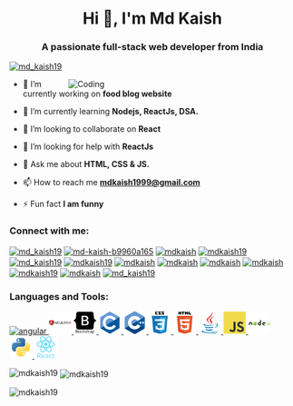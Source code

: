 <h1 align="center">Hi 👋, I'm Md Kaish</h1>
<h3 align="center">A passionate full-stack web developer from India</h3>


<p align="left"> <a href="https://twitter.com/md_kaish19" target="blank"><img src="https://img.shields.io/twitter/follow/md_kaish19?logo=twitter&style=for-the-badge" alt="md_kaish19" /></a> </p>

<img align="right" alt="Coding" width="400" src="https://cdn.dribbble.com/users/1162077/screenshots/3848914/programmer.gif">

- 🔭 I’m currently working on **food blog website**

- 🌱 I’m currently learning **Nodejs, ReactJs, DSA.**

- 👯 I’m looking to collaborate on **React**

- 🤝 I’m looking for help with **ReactJs**

- 💬 Ask me about **HTML, CSS & JS.**

- 📫 How to reach me **mdkaish1999@gmail.com**

- ⚡ Fun fact **I am funny**

<h3 align="left">Connect with me:</h3>
<p align="left">
<a href="https://twitter.com/md_kaish19" target="blank"><img align="center" src="https://raw.githubusercontent.com/rahuldkjain/github-profile-readme-generator/master/src/images/icons/Social/twitter.svg" alt="md_kaish19" height="30" width="40" /></a>
<a href="https://linkedin.com/in/md-kaish-b9960a165" target="blank"><img align="center" src="https://raw.githubusercontent.com/rahuldkjain/github-profile-readme-generator/master/src/images/icons/Social/linked-in-alt.svg" alt="md-kaish-b9960a165" height="30" width="40" /></a>
<a href="https://stackoverflow.com/users/mdkaish" target="blank"><img align="center" src="https://raw.githubusercontent.com/rahuldkjain/github-profile-readme-generator/master/src/images/icons/Social/stack-overflow.svg" alt="mdkaish" height="30" width="40" /></a>
<a href="https://fb.com/mdkaish19" target="blank"><img align="center" src="https://raw.githubusercontent.com/rahuldkjain/github-profile-readme-generator/master/src/images/icons/Social/facebook.svg" alt="mdkaish19" height="30" width="40" /></a>
<a href="https://instagram.com/md_kaish19" target="blank"><img align="center" src="https://raw.githubusercontent.com/rahuldkjain/github-profile-readme-generator/master/src/images/icons/Social/instagram.svg" alt="md_kaish19" height="30" width="40" /></a>
<a href="https://www.youtube.com/c/mdkaish19" target="blank"><img align="center" src="https://raw.githubusercontent.com/rahuldkjain/github-profile-readme-generator/master/src/images/icons/Social/youtube.svg" alt="mdkaish19" height="30" width="40" /></a>
<a href="https://www.codechef.com/users/mdkaish" target="blank"><img align="center" src="https://cdn.jsdelivr.net/npm/simple-icons@3.1.0/icons/codechef.svg" alt="mdkaish" height="30" width="40" /></a>
<a href="https://www.hackerrank.com/mdkaish" target="blank"><img align="center" src="https://raw.githubusercontent.com/rahuldkjain/github-profile-readme-generator/master/src/images/icons/Social/hackerrank.svg" alt="mdkaish" height="30" width="40" /></a>
<a href="https://codeforces.com/profile/mdkaish" target="blank"><img align="center" src="https://raw.githubusercontent.com/rahuldkjain/github-profile-readme-generator/master/src/images/icons/Social/codeforces.svg" alt="mdkaish" height="30" width="40" /></a>
<a href="https://www.leetcode.com/mdkaish" target="blank"><img align="center" src="https://raw.githubusercontent.com/rahuldkjain/github-profile-readme-generator/master/src/images/icons/Social/leet-code.svg" alt="mdkaish" height="30" width="40" /></a>
<a href="https://www.hackerearth.com/mdkaish19" target="blank"><img align="center" src="https://raw.githubusercontent.com/rahuldkjain/github-profile-readme-generator/master/src/images/icons/Social/hackerearth.svg" alt="mdkaish19" height="30" width="40" /></a>
<a href="https://auth.geeksforgeeks.org/user/mdkaish" target="blank"><img align="center" src="https://raw.githubusercontent.com/rahuldkjain/github-profile-readme-generator/master/src/images/icons/Social/geeks-for-geeks.svg" alt="mdkaish" height="30" width="40" /></a>
<a href="https://discord.gg/md_kaish19" target="blank"><img align="center" src="https://raw.githubusercontent.com/rahuldkjain/github-profile-readme-generator/master/src/images/icons/Social/discord.svg" alt="md_kaish19" height="30" width="40" /></a>
</p>

<h3 align="left">Languages and Tools:</h3>
<p align="left"> <a href="https://angular.io" target="_blank" rel="noreferrer"> <img src="https://angular.io/assets/images/logos/angular/angular.svg" alt="angular" width="40" height="40"/> </a> <a href="https://angular.io" target="_blank" rel="noreferrer"> <img src="https://raw.githubusercontent.com/devicons/devicon/master/icons/angularjs/angularjs-original-wordmark.svg" alt="angularjs" width="40" height="40"/> </a> <a href="https://getbootstrap.com" target="_blank" rel="noreferrer"> <img src="https://raw.githubusercontent.com/devicons/devicon/master/icons/bootstrap/bootstrap-plain-wordmark.svg" alt="bootstrap" width="40" height="40"/> </a> <a href="https://www.cprogramming.com/" target="_blank" rel="noreferrer"> <img src="https://raw.githubusercontent.com/devicons/devicon/master/icons/c/c-original.svg" alt="c" width="40" height="40"/> </a> <a href="https://www.w3schools.com/cpp/" target="_blank" rel="noreferrer"> <img src="https://raw.githubusercontent.com/devicons/devicon/master/icons/cplusplus/cplusplus-original.svg" alt="cplusplus" width="40" height="40"/> </a> <a href="https://www.w3schools.com/css/" target="_blank" rel="noreferrer"> <img src="https://raw.githubusercontent.com/devicons/devicon/master/icons/css3/css3-original-wordmark.svg" alt="css3" width="40" height="40"/> </a> <a href="https://www.w3.org/html/" target="_blank" rel="noreferrer"> <img src="https://raw.githubusercontent.com/devicons/devicon/master/icons/html5/html5-original-wordmark.svg" alt="html5" width="40" height="40"/> </a> <a href="https://www.java.com" target="_blank" rel="noreferrer"> <img src="https://raw.githubusercontent.com/devicons/devicon/master/icons/java/java-original.svg" alt="java" width="40" height="40"/> </a> <a href="https://developer.mozilla.org/en-US/docs/Web/JavaScript" target="_blank" rel="noreferrer"> <img src="https://raw.githubusercontent.com/devicons/devicon/master/icons/javascript/javascript-original.svg" alt="javascript" width="40" height="40"/> </a> <a href="https://nodejs.org" target="_blank" rel="noreferrer"> <img src="https://raw.githubusercontent.com/devicons/devicon/master/icons/nodejs/nodejs-original-wordmark.svg" alt="nodejs" width="40" height="40"/> </a> <a href="https://www.python.org" target="_blank" rel="noreferrer"> <img src="https://raw.githubusercontent.com/devicons/devicon/master/icons/python/python-original.svg" alt="python" width="40" height="40"/> </a> <a href="https://reactjs.org/" target="_blank" rel="noreferrer"> <img src="https://raw.githubusercontent.com/devicons/devicon/master/icons/react/react-original-wordmark.svg" alt="react" width="40" height="40"/> </a> </p>

<p><img align="left" src="https://github-readme-stats.vercel.app/api/top-langs?username=mdkaish19&show_icons=true&locale=en&layout=compact" alt="mdkaish19" /></p>

<p>&nbsp;<img align="center" src="https://github-readme-stats.vercel.app/api?username=mdkaish19&show_icons=true&locale=en" alt="mdkaish19" /></p>

<p><img align="center" src="https://github-readme-streak-stats.herokuapp.com/?user=mdkaish19&" alt="mdkaish19" /></p>
